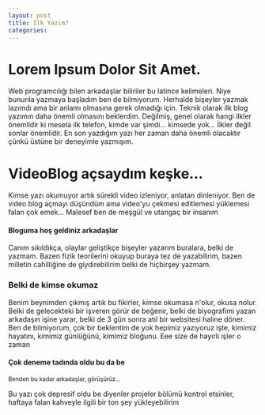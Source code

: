 ```yaml
---
layout: post
title: İlk Yazım?
categories:
---
```


<h1>Lorem Ipsum Dolor Sit Amet.</h1>
<p>Web programcılığı bilen arkadaşlar biliriler bu latince kelimeleri. Niye bununla yazmaya başladım ben de bilmiyorum. Herhalde bişeyler yazmak lazımdı ama bir anlamı olmasına gerek olmadığı için. Teknik olarak ilk blog yazımın daha önemli olmasını beklerdim. Değilmiş, genel olarak hangi ilkler önemlidir ki mesela ilk telefon, kimde var şimdi... kimsede yok... İlkler değil sonlar önemlidir. En son yazdığım yazı her zaman daha önemli olacaktır çünkü üstüne bir deneyimle yazmışım.</p>

<h1>VideoBlog açsaydım keşke...</h1>
<p>Kimse yazı okumuyor artık sürekli video izleniyor, anlatan dinleniyor. Ben de video blog açmayı düşündüm ama video'yu çekmesi editlemesi yüklemesi falan çok emek... Malesef ben de meşgül ve utangaç bir insanım</p>
<h4>Bloguma hoş geldiniz arkadaşlar</h4>
<p>Canım sıkıldıkça, olaylar geliştikçe bişeyler yazarım buralara, belki de yazmam. Bazen fizik teorilerini okuyup buraya tez de yazabilirim, bazen milletin cahilliğine de giydirebilirim belki de hiçbirşey yazmam.</p>
<h3>Belki de kimse okumaz</h3>
<p>Benim beynimden çıkmış artık bu fikirler, kimse okumasa n'olur, okusa nolur. Belki de gelecekteki bir işveren görür de beğenir, belki de biyografimi yazan arkadaşın işine yarar, belki de 3 gün sonra atıl bir websitesi haline döner. Ben de bilmiyorum, çok bir beklentim de yok hepimiz yazıyoruz işte, kimimiz hayatını, kimimiz günlüğünü, kimimiz bloğunu. Eee size de hayırlı işler o zaman</p>
<h4>Çok deneme tadında oldu bu da be</h4>

<small>Benden bu kadar arkadaşlar, görüşürüz...</small>

<p>Bu yazı çok depresif oldu be diyenler projeler bölümü kontrol etsinler, haftaya falan kahveyle ilgili bir ton şey yükleyebilirim</p>

